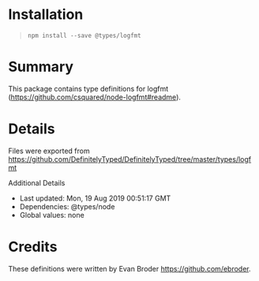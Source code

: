 # Installation
> `npm install --save @types/logfmt`

# Summary
This package contains type definitions for logfmt (https://github.com/csquared/node-logfmt#readme).

# Details
Files were exported from https://github.com/DefinitelyTyped/DefinitelyTyped/tree/master/types/logfmt

Additional Details
 * Last updated: Mon, 19 Aug 2019 00:51:17 GMT
 * Dependencies: @types/node
 * Global values: none

# Credits
These definitions were written by Evan Broder <https://github.com/ebroder>.
